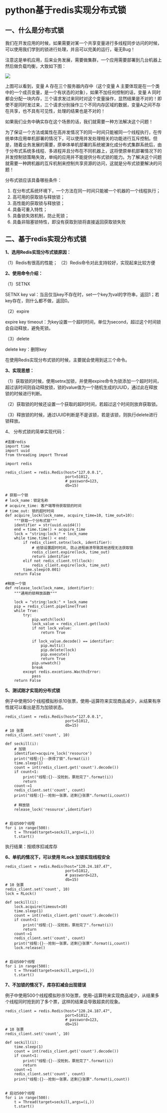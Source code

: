 # python基于redis实现分布式锁

## 一、什么是分布式锁
我们在开发应用的时候，如果需要对某一个共享变量进行多线程同步访问的时候，可以使用我们学到的锁进行处理，并且可以完美的运行，毫无Bug！

注意这是单机应用，后来业务发展，需要做集群，一个应用需要部署到几台机器上然后做负载均衡，大致如下图：

![](https://github.com/xiaonian0430/InterviewFamily/blob/master/imgs/redis/11/%E5%88%86%E5%B8%83%E5%BC%8F%E9%94%81.png)

上图可以看到，变量 A 存在三个服务器内存中（这个变量 A 主要体现是在一个类中的一个成员变量，是一个有状态的对象），如果不加任何控制的话，变量 A 同时都会分配一块内存，三个请求发过来同时对这个变量操作，显然结果是不对的！即使不是同时发过来，三个请求分别操作三个不同内存区域的数据，变量A之间不存在共享，也不具有可见性，处理的结果也是不对的！

如果我们业务中确实存在这个场景的话，我们就需要一种方法解决这个问题！

为了保证一个方法或属性在高并发情况下的同一时间只能被同一个线程执行，在传统单体应用单机部署的情况下，可以使用并发处理相关的功能进行互斥控制。但是，随着业务发展的需要，原单体单机部署的系统被演化成分布式集群系统后，由于分布式系统多线程、多进程并且分布在不同机器上，这将使原单机部署情况下的并发控制锁策略失效，单纯的应用并不能提供分布式锁的能力。为了解决这个问题就需要一种跨机器的互斥机制来控制共享资源的访问，这就是分布式锁要解决的问题！

分布式锁应该具备哪些条件：

1. 在分布式系统环境下，一个方法在同一时间只能被一个机器的一个线程执行；
2. 高可用的获取锁与释放锁；
3. 高性能的获取锁与释放锁；
4. 具备可重入特性；
5. 具备锁失效机制，防止死锁；
6. 具备非阻塞锁特性，即没有获取到锁将直接返回获取锁失败

## 二、基于redis实现分布式锁

**1、选用Redis实现分布式锁原因：**

（1）Redis有很高的性能；
（2）Redis命令对此支持较好，实现起来比较方便

**2、使用命令介绍：**

（1）SETNX

SETNX key val：当且仅当key不存在时，set一个key为val的字符串，返回1；若key存在，则什么都不做，返回0。

（2）expire

expire key timeout：为key设置一个超时时间，单位为second，超过这个时间锁会自动释放，避免死锁。

（3）delete

delete key：删除key

在使用Redis实现分布式锁的时候，主要就会使用到这三个命令。

**3、实现思想：**

（1）获取锁的时候，使用setnx加锁，并使用expire命令为锁添加一个超时时间，超过该时间则自动释放锁，锁的value值为一个随机生成的UUID，通过此在释放锁的时候进行判断。

（2）获取锁的时候还设置一个获取的超时时间，若超过这个时间则放弃获取锁。

（3）释放锁的时候，通过UUID判断是不是该锁，若是该锁，则执行delete进行锁释放。

4、 分布式锁的简单实现代码：

```
#连接redis
import time
import uuid
from threading import Thread

import redis

redis_client = redis.Redis(host="127.0.0.1",
                           port=51012,
                           # password=123,
                           db=15)

# 获取一个锁
# lock_name：锁定名称
# acquire_time: 客户端等待获取锁的时间
# time_out: 锁的超时时间
def acquire_lock(lock_name, acquire_time=10, time_out=10):
    """获取一个分布式锁"""
    identifier = str(uuid.uuid4())
    end = time.time() + acquire_time
    lock = "string:lock:" + lock_name
    while time.time() < end:
        if redis_client.setnx(lock, identifier):
            # 给锁设置超时时间, 防止进程崩溃导致其他进程无法获取锁
            redis_client.expire(lock, time_out)
            return identifier
        elif not redis_client.ttl(lock):
            redis_client.expire(lock, time_out)
        time.sleep(0.001)
    return False

#释放一个锁
def release_lock(lock_name, identifier):
    """通用的锁释放函数"""
    
    lock = "string:lock:" + lock_name
    pip = redis_client.pipeline(True)
    while True:
        try:
            pip.watch(lock)
            lock_value = redis_client.get(lock)
            if not lock_value:
                return True

            if lock_value.decode() == identifier:
                pip.multi()
                pip.delete(lock)
                pip.execute()
                return True
            pip.unwatch()
            break
        except redis.excetions.WacthcError:
            pass
    return False
```

**5、测试刚才实现的分布式锁**

例子中使用50个线程模拟秒杀10张票，使用–运算符来实现商品减少，从结果有序性就可以看出是否为加锁状态。

```
redis_client = redis.Redis(host="127.0.0.1",
                           port=51012,
                           db=15)
# 10 张票
redis_client.set('count', 10)

def seckill(i):
    # 加锁
    identifier=acquire_lock('resource')
    print("线程:{}--获得了锁".format(i))
    time.sleep(1)
    count = int(redis_client.get('count').decode())
    if count<1:
        print("线程:{}--没抢到，票抢完了".format(i))
        return
    count-=1
    redis_client.set('count', count)
    print("线程:{}--抢到一张票，还剩{}张票".format(i,count))

    # 释放锁
    release_lock('resource',identifier)


# 启动500个线程
for i in range(500):
    t = Thread(target=seckill,args=(i,))
    t.start()
```

执行结果：按顺序扣减库存

**6、单机的情况下，可以使用 RLock 加锁实现线程安全**
```
redis_client = redis.Redis(host="120.24.187.47",
                           port=51012,
                           # password=123,
                           db=15)
# 10 张票
redis_client.set('count', 10)
lock = RLock()

def seckill(i):
    lock.acquire(timeout=10)
    time.sleep(1)
    count = int(redis_client.get('count').decode())
    if count<1:
        print("线程:{}--没抢到，票抢完了".format(i))
        return
    count-=1
    redis_client.set('count', count)
    print("线程:{}--抢到一张票，还剩{}张票".format(i,count))
    lock.release()


# 启动500个线程
for i in range(500):
    t = Thread(target=seckill,args=(i,))
    t.start()
```


**7、不加锁的情况下，库存扣减会出现错误**

例子中使用500个线程模拟秒杀10张票，使用–运算符来实现商品减少，从结果多个线程同时抢到的了多个票，这样的结果会导致超卖的现象。

```
redis_client = redis.Redis(host="120.24.187.47",
                           port=51012,
                           # password=123,
                           db=15)
# 10 张票
redis_client.set('count', 10)

def seckill(i):
    time.sleep(1)
    count = int(redis_client.get('count').decode())
    if count<1:
        print("线程:{}--没抢到，票抢完了".format(i))
        return
    count-=1
    redis_client.set('count', count)
    print("线程:{}--抢到一张票，还剩{}张票".format(i,count))


# 启动500个线程
for i in range(500):
    t = Thread(target=seckill,args=(i,))
    t.start()
```

